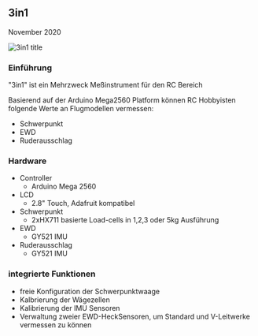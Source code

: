## 3in1
November 2020

![3in1 title](https://github.com/strgaltdel/3in1/tree/master/img/3in1_title.png)


### Einführung

"3in1" ist ein Mehrzweck Meßinstrument für den RC Bereich

Basierend auf der Arduino Mega2560 Platform können RC Hobbyisten folgende Werte an Flugmodellen vermessen:

  * Schwerpunkt
  * EWD
  * Ruderausschlag


  
### Hardware
  
  * Controller
	* Arduino Mega 2560 
  * LCD
	* 2.8" Touch, Adafruit kompatibel
  * Schwerpunkt
	* 2xHX711 basierte Load-cells in 1,2,3 oder 5kg Ausführung
  * EWD
	* GY521 IMU
  * Ruderausschlag
  	* GY521 IMU
  
  
  
### integrierte Funktionen

  * freie Konfiguration der Schwerpunktwaage
  * Kalbrierung der Wägezellen
  * Kalibrierung der IMU Sensoren
  * Verwaltung zweier EWD-HeckSensoren, um Standard und V-Leitwerke vermessen zu können 





